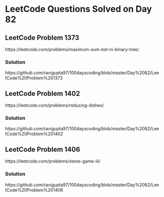 # LeetCode Questions Solved on Day 82

<h2>LeetCode Problem 1373</h2>  https://leetcode.com/problems/maximum-sum-bst-in-binary-tree/
<h3>Solution</h3>  https://github.com/ravigupta97/100dayscoding/blob/master/Day%2082/LeetCode%20Problem%201373

<h2>LeetCode Problem 1402</h2>  https://leetcode.com/problems/reducing-dishes/
<h3>Solution</h3>  https://github.com/ravigupta97/100dayscoding/blob/master/Day%2082/LeetCode%20Problem%201402

<h2>LeetCode Problem 1406</h2>  https://leetcode.com/problems/stone-game-iii/
<h3>Solution</h3>  https://github.com/ravigupta97/100dayscoding/blob/master/Day%2082/LeetCode%20Problem%201406
